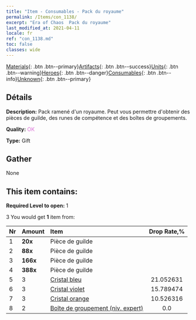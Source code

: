 ```yaml
---
title: "Item - Consumables - Pack du royaume"
permalink: /Items/con_1138/
excerpt: "Era of Chaos  Pack du royaume"
last_modified_at: 2021-04-11
locale: fr
ref: "con_1138.md"
toc: false
classes: wide
---
```

 [Materials](/fr/Items/){: .btn .btn--primary}[Artifacts](/fr/Items/Artifacts/){: .btn .btn--success}[Units](/fr/Items/Units/){: .btn .btn--warning}[Heroes](/fr/Items/Heroes/){: .btn .btn--danger}[Consumables](/fr/Items/Consumables/){: .btn .btn--info}[Unknown](/fr/Items/Unknown/){: .btn .btn--primary}

## Détails
 **Description:** Pack ramené d'un royaume. Peut vous permettre d'obtenir des pièces de guilde, des runes de compétence et des boîtes de groupements.

 **Quality:** <span style="color: #DA70D6">OK</span>

 **Type:** Gift

## Gather

  None

## This item contains:

 **Required Level to open:** 1

 3 You would get **1** item  from:

  | Nr | Amount |     Item    | Drop Rate,% |
  |:---|:-------|:------------|:---------:|
  | 1 |  **20x** | Pièce de guilde |  | 21.052631 | 
  | 2 |  **88x** | Pièce de guilde |  | 15.789474 | 
  | 3 |  **166x** | Pièce de guilde |  | 10.526316 | 
  | 4 |  **388x** | Pièce de guilde |  | 5.263158 | 
  | 5 | 3 | [Cristal bleu](/fr/Items/con_716/) | 21.052631 | 
  | 6 | 3 | [Cristal violet](/fr/Items/con_720/) | 15.789474 | 
  | 7 | 3 | [Cristal orange](/fr/Items/con_730/) | 10.526316 | 
  | 8 | 2 | [Boîte de groupement (niv. expert)](/fr/Items/con_767/) | 0.0 | 
